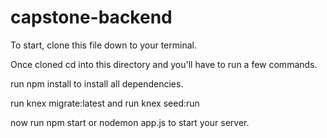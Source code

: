 # capstone-backend

To start, clone this file down to your terminal.

Once cloned cd into this directory and you'll have to run a few commands.

run npm install to install all dependencies.

run knex migrate:latest and run knex seed:run

now run npm start or nodemon app.js to start your server.
